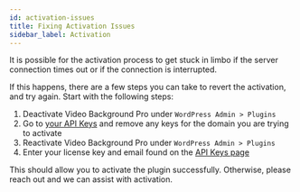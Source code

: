 ```yaml
---
id: activation-issues
title: Fixing Activation Issues
sidebar_label: Activation
---
```


It is possible for the activation process to get stuck in limbo if the server connection times out or if the connection is interrupted.

If this happens, there are a few steps you can take to revert the activation, and try again. Start with the following steps:

1. Deactivate Video Background Pro under `WordPress Admin > Plugins`
2. Go to [your API Keys](https://pushlabs.co/my-account/my-api-keys/) and remove any keys for the domain you are trying to activate
3. Reactivate Video Background Pro under `WordPress Admin > Plugins`
4. Enter your license key and email found on the [API Keys page](https://pushlabs.co/my-account/my-api-keys/)

This should allow you to activate the plugin successfully. Otherwise, please reach out and we can assist with activation.